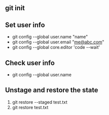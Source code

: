 ## git init

## Set user info 
- git config --global user.name "name"
- git config --global user.email "me@abc.com"
- git config --global core.editor 'code --wait'

## Check user info
- git config --global user.name

## Unstage and restore the state
1. git restore --staged test.txt
2. git restore test.txt